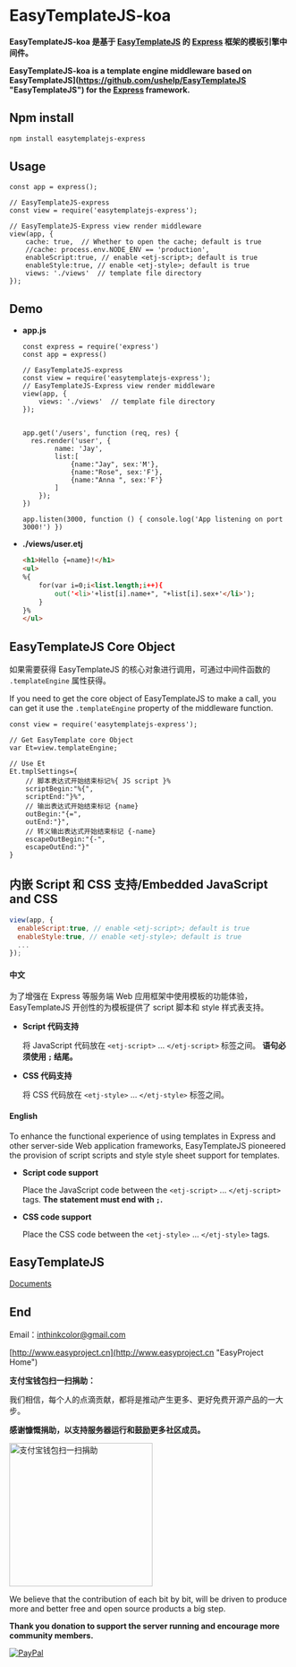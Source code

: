 # EasyTemplateJS-koa

**EasyTemplateJS-koa 是基于 [EasyTemplateJS](https://github.com/ushelp/EasyTemplateJS "EasyTemplateJS") 的 [Express](http://expressjs.com/ "Express") 框架的模板引擎中间件。**

**EasyTemplateJS-koa is a template engine middleware based on EasyTemplateJS](https://github.com/ushelp/EasyTemplateJS "EasyTemplateJS")  for the [Express](http://expressjs.com/ "Express") framework.**



## Npm install

```BASH
npm install easytemplatejs-express 
```
	
## Usage

```JS
const app = express();

// EasyTemplateJS-express
const view = require('easytemplatejs-express');

// EasyTemplateJS-Express view render middleware
view(app, {
    cache: true,  // Whether to open the cache; default is true
    //cache: process.env.NODE_ENV == 'production',
    enableScript:true, // enable <etj-script>; default is true
    enableStyle:true, // enable <etj-style>; default is true
    views: './views'  // template file directory
});
```

## Demo

- **app.js**

	```JS
	const express = require('express')
	const app = express() 
	
	// EasyTemplateJS-express
	const view = require('easytemplatejs-express');
	// EasyTemplateJS-Express view render middleware
	view(app, {
		views: './views'  // template file directory
	});
	
	
	app.get('/users', function (req, res) {
	  res.render('user', {
	        name: 'Jay',
			list:[
	 			{name:"Jay", sex:'M'},
	 			{name:"Rose", sex:'F'},
	 			{name:"Anna ", sex:'F'}
	 		]
		});
	})
	
	app.listen(3000, function () { console.log('App listening on port 3000!') })

	```

- **./views/user.etj**

	```HTML
	<h1>Hello {=name}!</h1>
	<ul>
	%{
		for(var i=0;i<list.length;i++){
			out('<li>'+list[i].name+", "+list[i].sex+'</li>');	
		}
	}%
	</ul>
	```
	

## EasyTemplateJS Core Object

如果需要获得 EasyTemplateJS 的核心对象进行调用，可通过中间件函数的 `.templateEngine` 属性获得。

If you need to get the core object of EasyTemplateJS to make a call, you can get it use the `.templateEngine` property of the middleware function.

```JS
const view = require('easytemplatejs-express');

// Get EasyTemplate core Object
var Et=view.templateEngine;

// Use Et
Et.tmplSettings={
	// 脚本表达式开始结束标记%{ JS script }%
	scriptBegin:"%{",
	scriptEnd:"}%",
	// 输出表达式开始结束标记 {name}
	outBegin:"{=",
	outEnd:"}",
	// 转义输出表达式开始结束标记 {-name}
	escapeOutBegin:"{-",
	escapeOutEnd:"}"
}
```
	
	
## 内嵌 Script 和 CSS 支持/Embedded JavaScript and CSS

```javascript
view(app, {
  enableScript:true, // enable <etj-script>; default is true
  enableStyle:true, // enable <etj-style>; default is true
  ...
});
```


#### 中文

为了增强在 Express 等服务端 Web 应用框架中使用模板的功能体验，EasyTemplateJS 开创性的为模板提供了 script 脚本和 style 样式表支持。
- **Script 代码支持**

	将 JavaScript 代码放在 `<etj-script>` ... `</etj-script>` 标签之间。 **语句必须使用 `;` 结尾。**
	
	
- **CSS 代码支持**
		
	将 CSS 代码放在 `<etj-style>` ... `</etj-style>` 标签之间。
	

#### English

To enhance the functional experience of using templates in Express and other server-side Web application frameworks, EasyTemplateJS pioneered the provision of script scripts and style style sheet support for templates.

- **Script code support**

	Place the JavaScript code between the `<etj-script>` ... `</etj-script>` tags. **The statement must end with `;`.**
	
	
- **CSS  code support**
		
	Place the CSS code between the `<etj-style>` ... `</etj-style>` tags.

	
	

## EasyTemplateJS

[Documents](https://github.com/ushelp/EasyTemplateJS "EasyTemplateJS")

## End

Email：<inthinkcolor@gmail.com>

[http://www.easyproject.cn](http://www.easyproject.cn "EasyProject Home")


**支付宝钱包扫一扫捐助：**

我们相信，每个人的点滴贡献，都将是推动产生更多、更好免费开源产品的一大步。

**感谢慷慨捐助，以支持服务器运行和鼓励更多社区成员。**

<img alt="支付宝钱包扫一扫捐助" src="http://www.easyproject.cn/images/s.png"  title="支付宝钱包扫一扫捐助"  height="256" width="256"></img>



We believe that the contribution of each bit by bit, will be driven to produce more and better free and open source products a big step.

**Thank you donation to support the server running and encourage more community members.**

[![PayPal](http://www.easyproject.cn/images/paypaldonation5.jpg)](https://www.paypal.me/easyproject/10 "Make payments with PayPal - it's fast, free and secure!")


